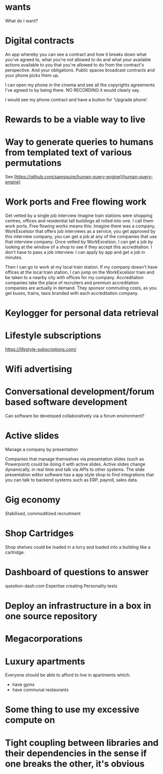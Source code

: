 # wants

What do I want?

# Digital contracts

An app whereby you can see a contract and how it breaks down what you've agreed to, what you're not allowed to do and what your available actions available to you that you're allowed to do from the contract's perspective. And your obligations.
Public spaces broadcast contracts and your phone picks them up.

I can open my phone in the cinema and see all the copyrights agreements I've agreed to by being there. NO RECORDING it would clearly say.

I would see my phone contract and have a button for 'Upgrade phone'.

# Rewards to be a viable way to live

# Way to generate queries to humans from templated text of various permutations

See [https://github.com/samsquire/human-query-engine](human-query-engine)

# Work ports and Free flowing work

Get vetted by a single job interview
Imagine train stations were shopping centres, offices and residential tall buildings all rolled into one. I call them work ports.
Free flowing works means this: Imagine there was a company, WorkExcelsior that offers job interviews as a service, you get approved by this interview company, you can get a job at any of the companies that use that interview company. Once vetted by WorkExcelsior, I can get a job by looking at the window of a shop to see if they accept this accreditation. I don't have to pass a job interview. I can apply by app and get a job in minutes.

Then I can go to work at my local train station. If my company doesn't have offices at the local train station, I can jump on the WorkExcelsior train and be taken to a nearby city with offices for my company. Accreditation companies take the place of recruiters and premium accreditation companies are actually in demand. They sponsor commuting costs, as you get buses, trains, taxis branded with each accreditation company.

# Keylogger for personal data retrieval

# Lifestyle subscriptions

https://lifestyle-subscriptions.com/

# Wifi advertising

# Conversational development/forum based software development

Can software be developed collaboratively via a forum environment?

# Active slides

Manage a company by presentation

Companies that manage themselves via presentation slides (such as Powerpoint) could be doing it with active slides. Active slides change dynamically, in real time and talk via APIs to other systems.
The slide presentation editor software has a app style shop to find integrations that you can talk to backend systems such as ERP, payroll, sales data.

# Gig economy

Stabilised, commoditized recruitment

# Shop Cartridges

Shop shelves could be loaded in a lorry and loaded into a building like a cartridge.

# Dashboard of questions to answer

question-dash.com
Expertise creating
Personality tests

# Deploy an infrastructure in a box in one source repository

# Megacorporations

# Luxury apartments

Everyone should be able to afford to live in apartments which:

 * have gyms
 * have communal restaurants

# Some thing to use my excessive compute on

# Tight coupling between libraries and their dependencies in the sense if one breaks the other, it's obvious
